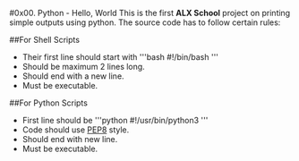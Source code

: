 #0x00. Python - Hello, World
This is the first **ALX School** project on printing simple outputs using python.
The source code has to follow certain rules:

##For Shell Scripts
 * Their first line should start with
 '''bash
 #!/bin/bash
 '''
 * Should be maximum 2 lines long.
 * Should end with a new line.
 * Must be executable.

##For Python Scripts
 * First line should be
 '''python
 #!/usr/bin/python3
 '''
 * Code should use [PEP8](https://www.python.org/dev/peps/pep-0008/) style.
 * Should end with new line.
 * Must be executable.
